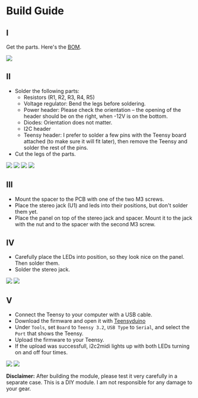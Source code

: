 # Build Guide


## I 
Get the parts. Here's the [BOM](https://github.com/attowatt/i2c2midi#BOM).

![](../pictures/i2c2midi_v_2_0_build_1.jpg)

## II
- Solder the following parts:
  - Resistors (R1, R2, R3, R4, R5)
  - Voltage regulator: Bend the legs before soldering.
  - Power header: Please check the orientation – the opening of the header should be on the right, when -12V is on the bottom.
  - Diodes: Orientation does not matter.
  - I2C header
  - Teensy header: I prefer to solder a few pins with the Teensy board attached (to make sure it will fit later), then remove the Teensy and solder the rest of the pins.
- Cut the legs of the parts.

![](../pictures/i2c2midi_v_2_0_build_2.jpg)
![](../pictures/i2c2midi_v_2_0_build_3.jpg)
![](../pictures/i2c2midi_v_2_0_build_4.jpg)
![](../pictures/i2c2midi_v_2_0_build_5.jpg)




## III
- Mount the spacer to the PCB with one of the two M3 screws.
- Place the stereo jack (U1) and leds into their positions, but don't solder them yet.
- Place the panel on top of the stereo jack and spacer. Mount it to the jack with the nut and to the spacer with the second M3 screw.

## IV
- Carefully place the LEDs into position, so they look nice on the panel. Then solder them.
- Solder the stereo jack.

![](../pictures/i2c2midi_v_2_0_build_6.jpg)
![](../pictures/i2c2midi_v_2_0_build_7.jpg)


## V
- Connect the Teensy to your computer with a USB cable.
- Download the firmware and open it with [Teensyduino](https://www.pjrc.com/teensy/td_download.html)
- Under `Tools`, set `Board` to `Teensy 3.2`, `USB Type` to `Serial`, and select the `Port` that shows the Teensy.
- Upload the firmware to your Teensy. 
- If the upload was successfull, i2c2midi lights up with both LEDs turning on and off four times.


![](../pictures/i2c2midi_v_2_0_build_8.jpg)
![](../pictures/i2c2midi_v_2_0_build_9.jpg)

**Disclaimer:** 
After building the module, please test it very carefully in a separate case. This is a DIY module. I am not responsible for any damage to your gear.
